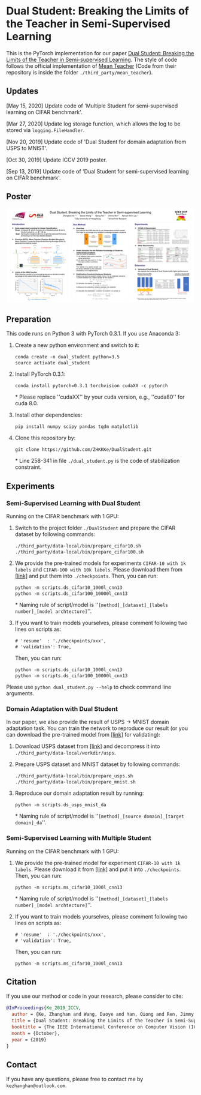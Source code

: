 # Dual Student: Breaking the Limits of the Teacher in Semi-Supervised Learning


This is the PyTorch implementation for our paper [Dual Student: Breaking the Limits of the Teacher in Semi-supervised Learning](https://arxiv.org/abs/1909.01804). 
The style of code follows the official implementation of [Mean Teacher](https://github.com/CuriousAI/mean-teacher) (Code from their repository is inside the folder `./third_party/mean_teacher`). 


## Updates
[May 15, 2020] Update code of 'Multiple Student for semi-supervised learning on CIFAR benchmark'.

[Mar 27, 2020] Update log storage function, which allows the log to be stored via `logging.FileHandler`.

[Nov 20, 2019] Update code of 'Dual Student for domain adaptation from USPS to MNIST'.

[Oct 30, 2019] Update ICCV 2019 poster.

[Sep 13, 2019] Update code of 'Dual Student for semi-supervised learning on CIFAR benchmark'.

## Poster
![DualStudent ICCV Poster](poster.png)

## Preparation
This code runs on Python 3 with PyTorch 0.3.1. If you use Anaconda 3:
1. Create a new python environment and switch to it:
    ```
    conda create -n dual_student python=3.5
    source activate dual_student
    ```

2. Install PyTorch 0.3.1:
    ```
    conda install pytorch=0.3.1 torchvision cudaXX -c pytorch
    ```
    \* Please replace ''cudaXX'' by your cuda version, e.g., ''cuda80'' for cuda 8.0.

3. Install other dependencies:
    ```
    pip install numpy scipy pandas tqdm matplotlib
    ```

4. Clone this repository by:
    ```
    git clone https://github.com/ZHKKKe/DualStudent.git
    ```
    \* Line 258-341 in file `./dual_student.py` is the code of stabilization constraint.


## Experiments

### Semi-Supervised Learning with Dual Student
Running on the CIFAR benchmark with 1 GPU:
1. Switch to the project folder `./DualStudent` and prepare the CIFAR dataset by following commands:
    ```
    ./third_party/data-local/bin/prepare_cifar10.sh
    ./third_party/data-local/bin/prepare_cifar100.sh
    ```

2. We provide the pre-trained models for experiments `CIFAR-10 with 1k labels` and `CIFAR-100 with 10k labels`. Please download them from [[link]](https://drive.google.com/drive/folders/1AjGfiw7U8grEhNBZVHXlk0h1W_u7sVKs?usp=sharing) and put them into `./checkpoints`. Then, you can run:
    ```
    python -m scripts.ds_cifar10_1000l_cnn13
    python -m scripts.ds_cifar100_10000l_cnn13
    ```
    \* Naming rule of script/model is ''`[method]_[dataset]_[labels number]_[model archtecture]`''.

3. If you want to train models yourselves, please comment following two lines on scripts as:

    ```
    # 'resume'  : './checkpoints/xxx',
    # 'validation': True,
    ```
    Then, you can run:
    ```
    python -m scripts.ds_cifar10_1000l_cnn13
    python -m scripts.ds_cifar100_10000l_cnn13
    ```

Please use `python dual_student.py --help` to check command line arguments.

### Domain Adaptation with Dual Student
In our paper, we also provide the result of USPS -> MNIST domain adaptation task.
You can train the network to reproduce our result (or you can download the pre-trained model from [[link]](https://drive.google.com/drive/folders/1AjGfiw7U8grEhNBZVHXlk0h1W_u7sVKs?usp=sharing) for validating):

1. Download USPS dataset from [[link]](https://www.kaggle.com/bistaumanga/usps-dataset) and decompress it into `./third_party/data-local/workdir/usps`.

2. Prepare USPS dataset and MNIST dataset by following commands:
    ```
    ./third_party/data-local/bin/prepare_usps.sh
    ./third_party/data-local/bin/prepare_mnist.sh
    ```

3. Reproduce our domain adaptation result by running:
    ```
    python -m scripts.ds_usps_mnist_da
    ```
    \* Naming rule of script/model is ''`[method]_[source domain]_[target domain]_da`''.


### Semi-Supervised Learning with Multiple Student
Running on the CIFAR benchmark with 1 GPU:

1. We provide the pre-trained model for experiment `CIFAR-10 with 1k labels`. Please download it from [[link]](https://drive.google.com/drive/folders/1AjGfiw7U8grEhNBZVHXlk0h1W_u7sVKs?usp=sharing) and put it into `./checkpoints`. Then, you can run:
    ```
    python -m scripts.ms_cifar10_1000l_cnn13
    ```
    \* Naming rule of script/model is ''`[method]_[dataset]_[labels number]_[model archtecture]`''.

3. If you want to train models yourselves, please comment following two lines on scripts as:

    ```
    # 'resume'  : './checkpoints/xxx',
    # 'validation': True,
    ```
    Then, you can run:
    ```
    python -m scripts.ms_cifar10_1000l_cnn13
    ```

## Citation
If you use our method or code in your research, please consider to cite:
```bibtex
@InProceedings{Ke_2019_ICCV,
  author = {Ke, Zhanghan and Wang, Daoye and Yan, Qiong and Ren, Jimmy and Lau, Rynson W.H.},
  title = {Dual Student: Breaking the Limits of the Teacher in Semi-Supervised Learning},
  booktitle = {The IEEE International Conference on Computer Vision (ICCV)},
  month = {October},
  year = {2019}
}
```

## Contact
If you have any questions, please free to contact me by ```kezhanghan@outlook.com```.
